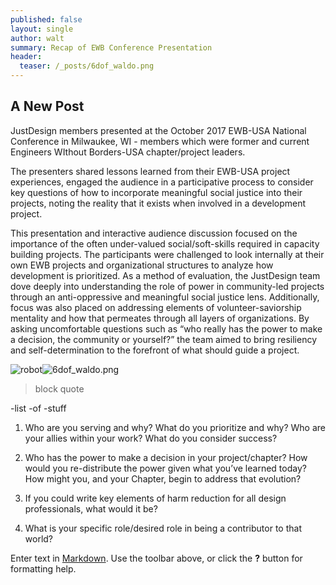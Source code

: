```yaml
---
published: false
layout: single
author: walt
summary: Recap of EWB Conference Presentation
header:
  teaser: /_posts/6dof_waldo.png
---
```

## A New Post

JustDesign members presented at the October 2017 EWB-USA National Conference in Milwaukee, WI - members which were former and current Engineers WIthout Borders-USA chapter/project leaders. 

The presenters shared lessons learned from their EWB-USA project experiences, engaged the audience in a participative process to consider key questions of how to incorporate meaningful social justice into their projects, noting the reality that it exists when involved in a development project.

This presentation and interactive audience discussion focused on the importance of the often under-valued social/soft-skills required in capacity building projects. The participants were challenged to look internally at their own EWB projects and organizational structures to analyze how development is prioritized. As a method of evaluation, the JustDesign team dove deeply into understanding  the role of power in community-led projects through an anti-oppressive and meaningful social justice lens. Additionally, focus was also placed on addressing elements of volunteer-saviorship mentality and how that permeates through all layers of organizations. By asking uncomfortable questions such as “who really has the power to make a decision, the community or yourself?” the team aimed to bring resiliency and self-determination to the forefront of what should guide a project.

![robot]({{site.baseurl}}/_posts/6dof_waldo.png)![6dof_waldo.png]({{site.baseurl}}/_posts/6dof_waldo.png)

> block quote

-list
-of
-stuff

1. Who are you serving and why? What do you prioritize and why? Who are your allies within your work? What do you consider success?

2. Who has the power to make a decision in your project/chapter? How would you re-distribute the power given what you’ve learned today? How might you, and your Chapter, begin to address that evolution?

3. If you could write key elements of harm reduction for all design professionals, what would it be?

4. What is your specific role/desired role in being a contributor to that world?


Enter text in [Markdown](http://daringfireball.net/projects/markdown/). Use the toolbar above, or click the **?** button for formatting help.
